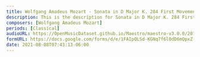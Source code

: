 ```yaml
---
title: Wolfgang Amadeus Mozart - Sonata in D Major K. 284 First Movement (2)
description: This is the description for Sonata in D Major K. 284 First Movement by Wolfgang Amadeus Mozart
composers: [Wolfgang Amadeus Mozart]
periods: [Classical]
audioURL: https://OpenMusicDataset.github.io/Maestro/maestro-v3.0.0/2011/MIDI-Unprocessed_03_R1_2011_MID--AUDIO_R1-D1_16_Track16_wav.midi
formURL: https://docs.google.com/forms/d/e/1FAIpQLSd-KGNq7f6l0dD6mQpxZ-DddNQO2Qn5O2n6pET5hCTNzVXOqw/viewform
date: 2021-08-08T07:43:13-06:00
---
```

